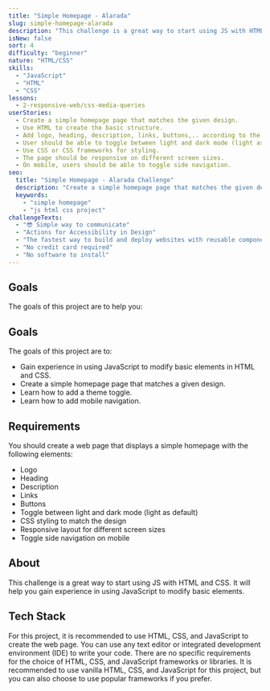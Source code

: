 ```yaml
---
title: "Simple Homepage - Alarada"
slug: simple-homepage-alarada
description: "This challenge is a great way to start using JS with HTML and CSS. Create a simple homepage page that matches the given design and gain experience in HTML/CSS and adding mobile navigation"
isNew: false
sort: 4
difficulty: "beginner"
nature: "HTML/CSS"
skills:
  - "JavaScript"
  - "HTML"
  - "CSS"
lessons:
  - 2-responsive-web/css-media-queries
userStories:
  - Create a simple homepage page that matches the given design.
  - Use HTML to create the basic structure.
  - Add logo, heading, description, links, buttons,.. according to the design.
  - User should be able to toggle between light and dark mode (light as default).
  - Use CSS or CSS frameworks for styling.
  - The page should be responsive on different screen sizes.
  - On mobile, users should be able to toggle side navigation.
seo:
  title: "Simple Homepage - Alarada Challenge"
  description: "Create a simple homepage page that matches the given design and gain experience in using JavaScript to modify basic elements."
  keywords:
    - "simple homepage"
    - "js html css project"
challengeTexts:
  - "😎 Simple way to communicate"
  - "Actions for Accessibility in Design"
  - "The fastest way to build and deploy websites with reusable components."
  - "No credit card required"
  - "No software to install"
---
```


## Goals

The goals of this project are to help you:

## Goals

The goals of this project are to:

- Gain experience in using JavaScript to modify basic elements in HTML and CSS.
- Create a simple homepage page that matches a given design.
- Learn how to add a theme toggle.
- Learn how to add mobile navigation.

## Requirements

You should create a web page that displays a simple homepage with the following elements:

- Logo
- Heading
- Description
- Links
- Buttons
- Toggle between light and dark mode (light as default)
- CSS styling to match the design
- Responsive layout for different screen sizes
- Toggle side navigation on mobile

## About

This challenge is a great way to start using JS with HTML and CSS. It will help you gain experience in using JavaScript to modify basic elements.

## Tech Stack

For this project, it is recommended to use HTML, CSS, and JavaScript to create the web page. You can use any text editor or integrated development environment (IDE) to write your code. There are no specific requirements for the choice of HTML, CSS, and JavaScript frameworks or libraries. It is recommended to use vanilla HTML, CSS, and JavaScript for this project, but you can also choose to use popular frameworks if you prefer.
